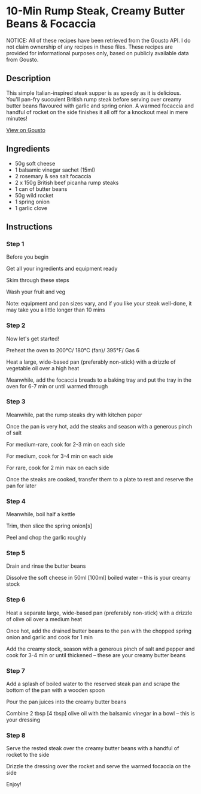 # 10-Min Rump Steak, Creamy Butter Beans & Focaccia

NOTICE: All of these recipes have been retrieved from the Gousto API. I do not claim ownership of any recipes in these files. These recipes are provided for informational purposes only, based on publicly available data from Gousto.

## Description

This simple Italian-inspired steak supper is as speedy as it is delicious. You'll pan-fry succulent British rump steak before serving over creamy butter beans flavoured with garlic and spring onion. A warmed focaccia and handful of rocket on the side finishes it all off for a knockout meal in mere minutes!

[View on Gousto](https://www.gousto.co.uk/recipes/cookbook/10-min-rump-steak-creamy-butter-beans-focaccia)

## Ingredients

- 50g soft cheese
- 1 balsamic vinegar sachet (15ml)
- 2 rosemary & sea salt focaccia
- 2 x 150g British beef picanha rump steaks
- 1 can of butter beans
- 50g wild rocket
- 1 spring onion
- 1 garlic clove

## Instructions


### Step 1

Before you begin


Get all your ingredients and equipment ready


Skim through these steps


Wash your fruit and veg


Note: equipment and pan sizes vary, and if you like your steak well-done, it may take you a little longer than 10 mins


### Step 2

Now let's get started!


Preheat the oven to 200°C/ 180°C (fan)/ 395°F/ Gas 6


Heat a large, wide-based pan (preferably non-stick) with a drizzle of vegetable oil over a high heat


Meanwhile, add the focaccia breads to a baking tray and put the tray in the oven for 6-7 min or until warmed through


### Step 3

Meanwhile, pat the rump steaks dry with kitchen paper


Once the pan is very hot, add the steaks and season with a generous pinch of salt


For medium-rare, cook for 2-3 min on each side


For medium, cook for 3-4 min on each side


For rare, cook for 2 min max on each side


Once the steaks are cooked, transfer them to a plate to rest and reserve the pan for later


### Step 4

Meanwhile, boil half a kettle


Trim, then slice the spring onion<span class="text-danger">[s] </span>


Peel and chop the garlic roughly


### Step 5

Drain and rinse the butter beans 


Dissolve the soft cheese in 50ml<span class="text-danger"> [100ml]</span> boiled water – this is your creamy stock


### Step 6

Heat a separate large, wide-based pan (preferably non-stick) with a drizzle of olive oil over a medium heat


Once hot, add the drained butter beans to the pan with the chopped spring onion and garlic and cook for 1 min


Add the creamy stock, season with a generous pinch of salt and pepper and cook for 3-4 min or until thickened<span class="text-highlight"> – these are your creamy butter beans</span>


### Step 7

Add a splash of boiled water to the reserved steak pan and scrape the bottom of the pan with a wooden spoon


Pour the pan juices into the creamy butter beans 


Combine 2 tbsp <span class="text-danger">[4 tbsp]</span> olive oil with the balsamic vinegar in a bowl – this is your dressing

### Step 8

Serve the rested steak over the creamy butter beans with a handful of rocket to the side


Drizzle the dressing over the rocket and serve the warmed focaccia on the side


Enjoy!

